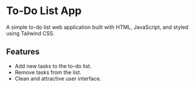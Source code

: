 # To-Do List App

A simple to-do list web application built with HTML, JavaScript, and styled using Tailwind CSS.


## Features

- Add new tasks to the to-do list.
- Remove tasks from the list.
- Clean and attractive user interface.

